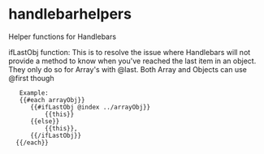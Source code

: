handlebarhelpers
================

Helper functions for Handlebars

ifLastObj function:
This is to resolve the issue where Handlebars will not provide a method to know
       when you've reached the last item in an object.  They only do so for Array's with @last.
       Both Array and Objects can use @first though
       
       Example:
       {{#each arrayObj}}
          {{#ifLastObj @index ../arrayObj}}
              {{this}}
          {{else}}
              {{this}},
          {{/ifLastObj}}
      {{/each}}
